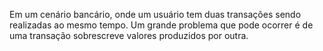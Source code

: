 Em um cenário bancário, onde um usuário tem duas transações sendo realizadas ao mesmo tempo. Um grande problema que pode ocorrer é de uma transação sobrescreve valores produzidos por outra. 
